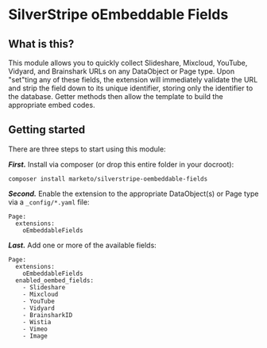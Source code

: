 # SilverStripe oEmbeddable Fields

## What is this?

This module allows you to quickly collect Slideshare, Mixcloud, YouTube, Vidyard, and Brainshark URLs on any DataObject or Page type.  Upon "set"ting any of these fields, the extension will immediately validate the URL and strip the field down to its unique identifier, storing only the identifier to the database.  Getter methods then allow the template to build the appropriate embed codes.

## Getting started

There are three steps to start using this module:

***First.*** Install via composer (or drop this entire folder in your docroot):

```
composer install marketo/silverstripe-oembeddable-fields
```

***Second.*** Enable the extension to the appropriate DataObject(s) or Page type via a `_config/*.yaml` file:

```
Page:
  extensions:
    oEmbeddableFields
```

***Last.*** Add one or more of the available fields:

```
Page:
  extensions:
    oEmbeddableFields
  enabled_oembed_fields:
    - Slideshare
    - Mixcloud
    - YouTube
    - Vidyard
    - BrainsharkID
    - Wistia
    - Vimeo
    - Image
```